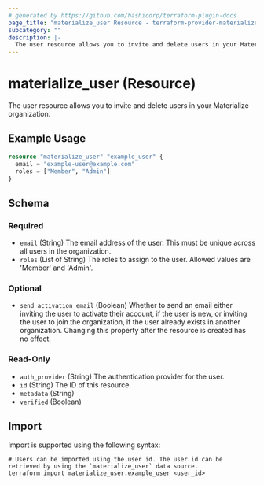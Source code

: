 ```yaml
---
# generated by https://github.com/hashicorp/terraform-plugin-docs
page_title: "materialize_user Resource - terraform-provider-materialize"
subcategory: ""
description: |-
  The user resource allows you to invite and delete users in your Materialize organization.
---
```


# materialize_user (Resource)

The user resource allows you to invite and delete users in your Materialize organization.

## Example Usage

```terraform
resource "materialize_user" "example_user" {
  email = "example-user@example.com"
  roles = ["Member", "Admin"]
}
```

<!-- schema generated by tfplugindocs -->
## Schema

### Required

- `email` (String) The email address of the user. This must be unique across all users in the organization.
- `roles` (List of String) The roles to assign to the user. Allowed values are 'Member' and 'Admin'.

### Optional

- `send_activation_email` (Boolean) Whether to send an email either inviting the user to activate their account, if the user is new, or inviting the user to join the organization, if the user already exists in another organization. Changing this property after the resource is created has no effect.

### Read-Only

- `auth_provider` (String) The authentication provider for the user.
- `id` (String) The ID of this resource.
- `metadata` (String)
- `verified` (Boolean)

## Import

Import is supported using the following syntax:

```shell
# Users can be imported using the user id. The user id can be retrieved by using the `materialize_user` data source.
terraform import materialize_user.example_user <user_id>
```
